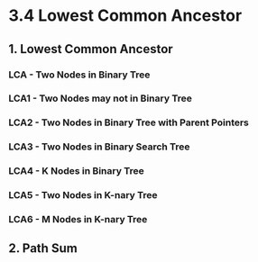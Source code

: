 # 3.4 Lowest Common Ancestor

## 1. Lowest Common Ancestor

### LCA - Two Nodes in Binary Tree

### LCA1 - Two Nodes may not in Binary Tree

### LCA2 - Two Nodes in Binary Tree with Parent Pointers

### LCA3 - Two Nodes in Binary Search Tree

### LCA4 - K Nodes in Binary Tree

### LCA5 - Two Nodes in K-nary Tree

### LCA6 - M Nodes in K-nary Tree

## 2. Path Sum

